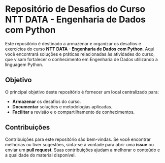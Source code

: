 # Repositório de Desafios do Curso NTT DATA - Engenharia de Dados com Python

Este repositório é destinado a armazenar e organizar os desafios e exercícios do curso **NTT DATA - Engenharia de Dados com Python**. Aqui você encontrará soluções e práticas relacionadas às atividades do curso, que visam fortalecer o conhecimento em Engenharia de Dados utilizando a linguagem Python.

## Objetivo

O principal objetivo deste repositório é fornecer um local centralizado para:

- **Armazenar** os desafios do curso.
- **Documentar** soluções e metodologias aplicadas.
- **Facilitar** a revisão e o compartilhamento de conhecimentos.


## Contribuições

Contribuições para este repositório são bem-vindas. Se você encontrar melhorias ou tiver sugestões, sinta-se à vontade para abrir uma **issue** ou enviar um **pull request**. Suas contribuições ajudam a melhorar o conteúdo e a qualidade do material disponível.



